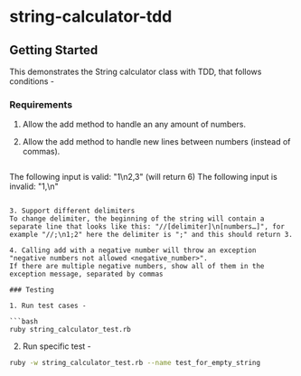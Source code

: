 # string-calculator-tdd

## Getting Started

This demonstrates the String calculator class with TDD, that follows conditions -

### Requirements

1. Allow the add method to handle an any amount of numbers.

2. Allow the add method to handle new lines between numbers (instead of commas).

    ```bash
  The following input is valid: "1\n2,3" (will return 6)
  The following input is invalid: "1,\n"
  ```

3. Support different delimiters
  To change delimiter, the beginning of the string will contain a separate line that looks like this: "//[delimiter]\n[numbers…]", for example "//;\n1;2" here the delimiter is ";" and this should return 3.

4. Calling add with a negative number will throw an exception "negative numbers not allowed <negative_number>".
  If there are multiple negative numbers, show all of them in the exception message, separated by commas

### Testing

1. Run test cases -

  ```bash
  ruby string_calculator_test.rb
  ```

2. Run specific test -

  ```bash
  ruby -w string_calculator_test.rb --name test_for_empty_string
  ```
